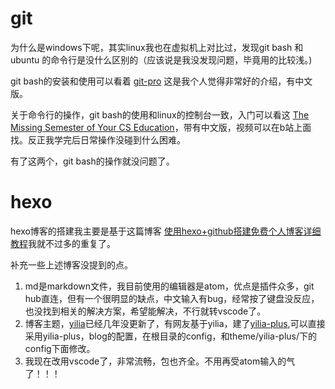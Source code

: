 # git
为什么是windows下呢，其实linux我也在虚拟机上对比过，发现git bash 和ubuntu 的命令行是没什么区别的（应该说是我没发现问题，毕竟用的比较浅。)

git bash的安装和使用可以看着
[git-pro](https://git-scm.com/book/zh/v2)
这是我个人觉得非常好的介绍，有中文版。

关于命令行的操作，git bash的使用和linux的控制台一致，入门可以看这
[The Missing Semester of Your CS Education](https://missing-semester-cn.github.io)，带有中文版，视频可以在b站上面找。反正我学完后日常操作没碰到什么困难。

有了这两个，git bash的操作就没问题了。

# hexo
hexo博客的搭建我主要是基于这篇博客
[使用hexo+github搭建免费个人博客详细教程](http://blog.haoji.me/build-blog-website-by-hexo-github.html?from=xa#hexo-jian-jie)我就不过多的重复了。

补充一些上述博客没提到的点。
1. md是markdown文件，我目前使用的编辑器是atom，优点是插件众多，git hub直连，但有一个很明显的缺点，中文输入有bug，经常按了键盘没反应，也没找到相关的解决方案，希望能解决，不行就转vscode了。
2. 博客主题，[yilia](https://github.com/litten/hexo-theme-yilia)已经几年没更新了，有网友基于yilia，建了[yilia-plus](https://github.com/JoeyBling/hexo-theme-yilia-plus),可以直接采用yilia-plus，blog的配置，在根目录的config，和theme/yilia-plus/下的config下面修改。
3. 我现在改用vscode了，非常流畅，包也齐全。不用再受atom输入的气了！！！
